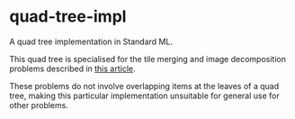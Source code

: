 # quad-tree-impl

A quad tree implementation in Standard ML.

This quad tree is specialised for the tile merging and image decomposition problems described in [this article](https://hummy123.github.io/2025/07/09/Tile-Merging-Quad-Trees.html).

These problems do not involve overlapping items at the leaves of a quad tree, making this particular implementation unsuitable for general use for other problems.
